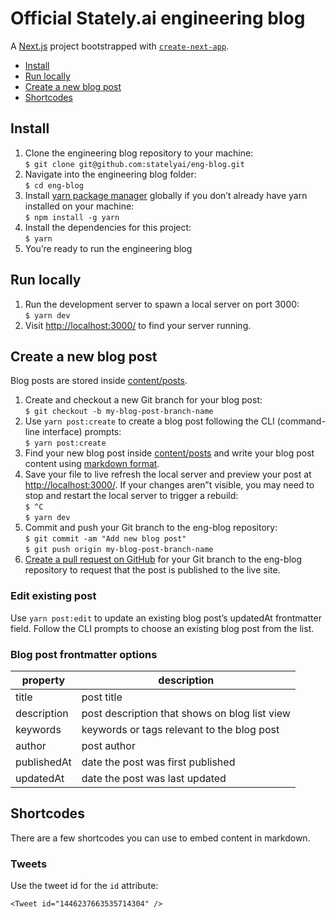 # Official Stately.ai engineering blog

A [Next.js](https://nextjs.org/) project bootstrapped with [`create-next-app`](https://github.com/vercel/next.js/tree/canary/packages/create-next-app).

- [Install](#install)
- [Run locally](#run-locally)
- [Create a new blog post](#create-a-new-blog-post)
- [Shortcodes](#shortcodes)

## Install

1. Clone the engineering blog repository to your machine:<br/>
`$ git clone git@github.com:statelyai/eng-blog.git`
2. Navigate into the engineering blog folder:<br/>
`$ cd eng-blog`
3. Install [yarn package manager](https://yarnpkg.com) globally if you don’t already have yarn installed on your machine:<br/>
`$ npm install -g yarn`
4. Install the dependencies for this project:<br/>
`$ yarn`
5. You’re ready to run the engineering blog

## Run locally

1. Run the development server to spawn a local server on port 3000:<br/>
`$ yarn dev`
2. Visit [http://localhost:3000/](http://localhost:3000/) to find your server running.

## Create a new blog post

Blog posts are stored inside [content/posts](content/posts).

1. Create and checkout a new Git branch for your blog post:<br/>
`$ git checkout -b my-blog-post-branch-name`
2. Use `yarn post:create` to create a blog post following the CLI (command-line interface) prompts:<br/>
`$ yarn post:create`
3. Find your new blog post inside [content/posts](content/posts) and write your blog post content using [markdown format](https://www.markdownguide.org/basic-syntax).
5. Save your file to live refresh the local server and preview your post at [http://localhost:3000/](http://localhost:3000/). If your changes aren”t visible, you may need to stop and restart the local server to trigger a rebuild:<br/>
`$ ^C`<br/>
`$ yarn dev`
6. Commit and push your Git branch to the eng-blog repository:<br/>
`$ git commit -am "Add new blog post"`<br/>
`$ git push origin my-blog-post-branch-name`
7. [Create a pull request on GitHub](https://docs.github.com/en/pull-requests/collaborating-with-pull-requests/proposing-changes-to-your-work-with-pull-requests/about-pull-requests) for your Git branch to the eng-blog repository to request that the post is published to the live site.

### Edit existing post

Use `yarn post:edit` to update an existing blog post’s updatedAt frontmatter field. Follow the CLI prompts to choose an existing blog post from the list.

### Blog post frontmatter options

property | description
-|-
title | post title
description | post description that shows on blog list view
keywords | keywords or tags relevant to the blog post
author | post author
publishedAt | date the post was first published
updatedAt | date the post was last updated

## Shortcodes

There are a few shortcodes you can use to embed content in markdown.

### Tweets

Use the tweet id for the `id` attribute:

```
<Tweet id="1446237663535714304" />
```